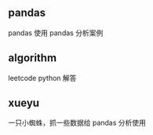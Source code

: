 ## pandas
pandas 使用
pandas 分析案例

## algorithm
leetcode python 解答

## xueyu
一只小蜘蛛，抓一些数据给 pandas 分析使用

